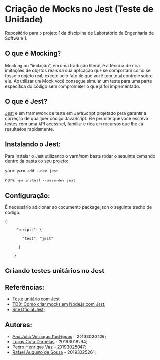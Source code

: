 # Criação de Mocks no Jest (Teste de Unidade)
Repositório para o projeto 1 da disciplina de Laboratório de Engenharia de Software 1.

## O que é Mocking?
Mocking ou “imitação”, em uma tradução literal, é a técnica de criar imitações de objetos reais da sua aplicação que se comportam como se fosse o objeto real, exceto pelo fato de que você tem total controle sobre ele. Ao utilizar um Mock você consegue simular um teste para uma parte específica do código sem comprometer o que já foi implementado. 

## O que é Jest?
[Jest](https://jestjs.io/pt-BR/) é um framework de teste em JavaScript projetado para garantir a correção de qualquer código JavaScript. Ele permite que você escreva testes com uma API acessível, familiar e rica em recursos que lhe dá resultados rapidamente.

## Instalando o Jest:
Para instalar o Jest utilizando o yarn/npm basta rodar o seguinte comando dentro da pasta do seu projeto:

yarn:
```yarn add --dev jest```

npm: 
```npm install --save-dev jest```

## Configuração:
É necessário adicionar ao documento package.json o seguinte trecho de código:
```
{

     "scripts": {
     
        "test": "jest"
        
      }
      
    }
```
## Criando testes unitários no Jest

## Referências:
- [Teste unitário com Jest](https://www.devmedia.com.br/teste-unitario-com-jest/41234);
- [TDD: Como criar mocks em Node.js com Jest](https://www.luiztools.com.br/post/tdd-como-criar-mocks-em-node-js-com-jest/);
- [Site Oficial Jest](https://jestjs.io/pt-BR/);

## Autores:
- [Ana Julia Velasque Rodrigues](https://github.com/anajvelasque) - 20193020425;
- [Lucas Cota Dornelas](https://github.com/lucascdornelas) - 20193018294;
- [Pedro Henrique Vaz](https://github.com/vazConnected/) - 20193025047;
- [Rafael Augusto de Souza](https://github.com/RafaelAugustoo) - 20193025261;
